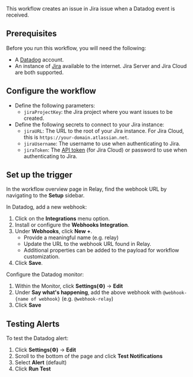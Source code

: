 This workflow creates an issue in Jira issue when a Datadog event is received.

## Prerequisites

Before you run this workflow, you will need the following:
- A [Datadog](https://www.datadog.com/) account.
- An instance of [Jira](https://www.atlassian.com/software/jira) available to
  the internet. Jira Server and Jira Cloud are both supported.

## Configure the workflow

- Define the following parameters:  
    - `jiraProjectKey`: the Jira project where you want issues to be created.  
- Define the following secrets to connect to your Jira instance:  
    - `jiraURL`: The URL to the root of your Jira instance. For Jira Cloud, this is
      `https://your-domain.atlassian.net`.  
    - `jiraUsername`: The username to use when authenticating to Jira.  
    - `jiraToken`: The [API token](https://confluence.atlassian.com/x/Vo71Nw) (for
      Jira Cloud) or password to use when authenticating to Jira.  

## Set up the trigger  

In the workflow overview page in Relay, find the webhook URL by navigating to
the **Setup** sidebar.  

In Datadog, add a new webhook:  

1. Click on the **Integrations** menu option.  
2. Install or configure the **Webhooks Integration**.  
3. Under **Webhooks**, click **New +**.  
   - Provide a meaningful name (e.g. relay)
   - Update the URL to the webhook URL found in Relay.  
   - Additional properties can be added to the payload for workflow customization.  
4. Click **Save**.  

Configure the Datadog monitor:
1. Within the Monitor, click **Settings(⚙)** -> **Edit**  
2. Under **Say what's happening**, add the above webhook with `@webhook-{name of webhook}` (e.g. `@webhook-relay`)  
3. Click **Save**  

## Testing Alerts  

To test the Datadog alert:   
1. Click **Settings(⚙)** -> **Edit** 
2. Scroll to the bottom of the page and click **Test Notifications**  
3. Select **Alert** (default)  
4. Click **Run Test**   

